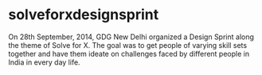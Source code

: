 solveforxdesignsprint
=====================

On 28th September, 2014, GDG New Delhi organized a Design Sprint along the theme of Solve for X. The goal was to get people of varying skill sets together and have them ideate on challenges faced by different people in India in every day life.
